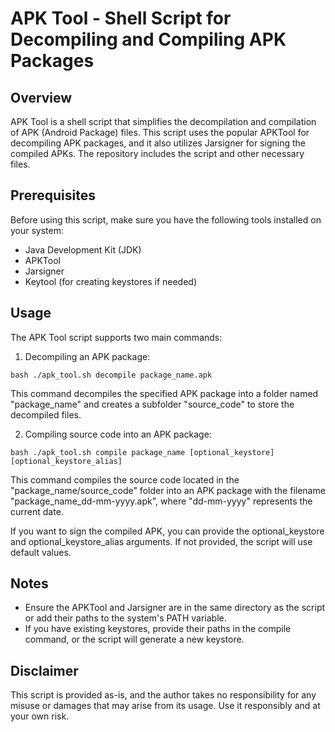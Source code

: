 # APK Tool - Shell Script for Decompiling and Compiling APK Packages

## Overview

APK Tool is a shell script that simplifies the decompilation and compilation of APK (Android Package) files. This script uses the popular APKTool for decompiling APK packages, and it also utilizes Jarsigner for signing the compiled APKs. The repository includes the script and other necessary files.

## Prerequisites

Before using this script, make sure you have the following tools installed on your system:

-   Java Development Kit (JDK)
-   APKTool
-   Jarsigner
-   Keytool (for creating keystores if needed)

## Usage

The APK Tool script supports two main commands:

1. Decompiling an APK package:

```bash ./apk_tool.sh decompile package_name.apk```

This command decompiles the specified APK package into a folder named "package_name" and creates a subfolder "source_code" to store the decompiled files.

2. Compiling source code into an APK package:

```bash ./apk_tool.sh compile package_name [optional_keystore] [optional_keystore_alias]```

This command compiles the source code located in the "package_name/source_code" folder into an APK package with the filename "package_name_dd-mm-yyyy.apk", where "dd-mm-yyyy" represents the current date.

If you want to sign the compiled APK, you can provide the optional_keystore and optional_keystore_alias arguments. If not provided, the script will use default values.

## Notes

-   Ensure the APKTool and Jarsigner are in the same directory as the script or add their paths to the system's PATH variable.
-   If you have existing keystores, provide their paths in the compile command, or the script will generate a new keystore.

## Disclaimer

This script is provided as-is, and the author takes no responsibility for any misuse or damages that may arise from its usage. Use it responsibly and at your own risk.
